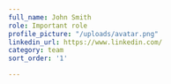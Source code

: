 ```yaml
---
full_name: John Smith
role: Important role
profile_picture: "/uploads/avatar.png"
linkedin_url: https://www.linkedin.com/
category: team
sort_order: '1'

---
```


